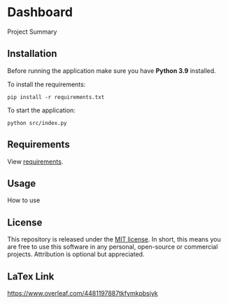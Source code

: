 # Dashboard
Project Summary

## Installation
Before running the application make sure you have **Python 3.9** installed.

To install the requirements:
```
pip install -r requirements.txt
```
To start the application:
```
python src/index.py
```

## Requirements
View [requirements](requirements.txt).

## Usage
How to use

## License

This repository is released under the [MIT license](https://opensource.org/licenses/MIT). In short, this means you are free to use this software in any personal, open-source or commercial projects. Attribution is optional but appreciated.

## LaTex Link
https://www.overleaf.com/4481197887tkfymkpbsjyk
